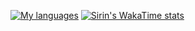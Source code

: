 [![My languages](https://github-readme-stats.vercel.app/api/top-langs/?username=sirindudler)](https://github.com/sirindudler/github-readme-stats)
[![Sirin's WakaTime stats](https://github-readme-stats.vercel.app/api/wakatime?username=sirin)](https://github.com/sirindudler/github-readme-stats)

<!--
**sirindudler/sirindudler** is a ✨ _special_ ✨ repository because its `README.md` (this file) appears on your GitHub profile.

Here are some ideas to get you started:

- 🔭 I’m currently working on ...
- 🌱 I’m currently learning ...
- 👯 I’m looking to collaborate on ...
- 🤔 I’m looking for help with ...
- 💬 Ask me about ...
- 📫 How to reach me: ...
- 😄 Pronouns: ...
- ⚡ Fun fact: ...
-->
